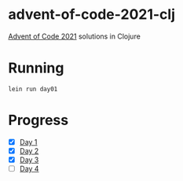 # advent-of-code-2021-clj

[Advent of Code 2021](https://adventofcode.com/2021) solutions in Clojure

# Running

```shell
lein run day01
```
# Progress

- [x] [Day 1](https://adventofcode.com/2021/day/1)
- [x] [Day 2](https://adventofcode.com/2021/day/2)
- [x] [Day 3](https://adventofcode.com/2021/day/3)
- [ ] [Day 4](https://adventofcode.com/2021/day/4)
